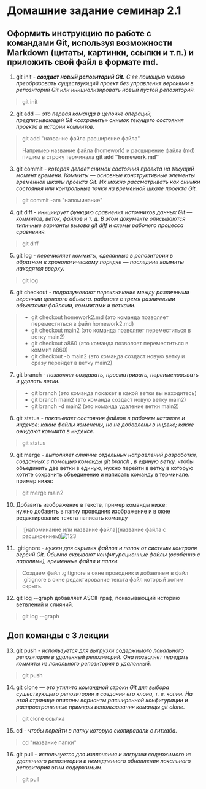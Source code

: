 # Домашние задание семинар 2.1

## Оформить инструкцию по работе с командами Git, используя возможности Markdown (цитаты, картинки, ссылки и т.п.) и приложить свой файл в формате md.


1. git init - ***создает новый репозиторий Git.** С ее помощью можно преобразовать существующий проект без управления версиями в репозиторий Git или инициализировать новый пустой репозиторий.*

 >git init

2.  git add  — *это первая команда в цепочке операций, предписывающей Git «сохранить» снимок текущего состояния проекта в истории коммитов.*

>git add "название файла.расширение файла"
>
>Например название файла (homework) и расширение файла (md) пишим в строку терминала   **git add "homework.md"**

3. git commit - *которая делает снимок состояния проекта на текущий момент времени. Коммиты — основные конструктивные элементы временной шкалы проекта Git. Их можно рассматривать как снимки состояния или контрольные точки на временной шкале проекта Git.*

>git commit -am "напоминание"

4. git diff - *инициирует функцию сравнения источников данных Git — коммитов, веток, файлов и т. д. В этом документе описываются типичные варианты вызова git diff и схемы рабочего процесса сравнения.*

>git diff

5. git log - *перечисляет коммиты, сделанные в репозитории в обратном к хронологическому порядке — последние коммиты находятся вверху.*

>git log

6. git checkout - *подразумевают переключение между различными версиями целевого объекта. работает с тремя различными объектами: файлами, коммитами и ветками.*

>* git checkout homework2.md (это команда позволяет переместиться в файл homework2.md) 
>* git checkout main2 (это команда позволяет переместиться в ветку main2)
>* git checkout a860 (это команда позволяет переместиться в коммит a860)
>* git checkout -b main2 (это команда создаст новую ветку и сразу перейдет в ветку main2)

7. git branch - *позволяет создавать, просматривать, переименовывать и удалять ветки.*

>* git branch (это команда покажет в какой ветки вы находитесь)
>* git branch main2 (это команда создаст новую ветку main2)
>* git branch -d main2 (это команда удаление ветки main2)

8. git status - *показывает состояния файлов в рабочем каталоге и индексе: какие файлы изменены, но не добавлены в индекс; какие ожидают коммита в индексе.*

>git status

9. git merge - *выполняет слияние отдельных направлений разработки, созданных с помощью команды git branch , в единую ветку.* чтобы объединить две ветки в единую, нужно перейти в ветку в которую хотите сохранить объединение и написать команду в терминале. пример ниже:

>git merge main2

10. Добавить изображение в тексте, пример команды ниже:   
нужно добавить в папку проводник изображение и в окне редактирование текста написать команду

>![напоминание или название файла](название файла с расширением)![123](321.jpeg) 

11. .gitignore - *нужен для скрытия файлов и папок от системы контроля версий Git. Обычно скрывают конфигурационные файлы (особенно с паролями), временные файли и папки.*

>Создаем файл .gitignore в окне проводник и добавляем в файл .gitignore в окне редактирование текста файл который хотим скрыть.

12. git log --graph добавляет ASCII-граф, показывающий историю ветвлений и слияний.

>git log --graph

## Доп команды с 3 лекции 

13. git push - *используется для выгрузки содержимого локального репозитория в удаленный репозиторий. Она позволяет передать коммиты из локального репозитория в удаленный.*

>git push

14. git clone — *это утилита командной строки Git для выбора существующего репозитория и создания его клона, т. е. копии. На этой странице описаны варианты расширенной конфигурации и распространенные примеры использования команды git clone.*

>git clone ссылка

15. cd - *чтобы перейти в папку которую скопиравали с гитхаба.*

>cd "название папки"

16. git pull - *используется для извлечения и загрузки содержимого из удаленного репозитория и немедленного обновления локального репозитория этим содержимым.*

>git pull





